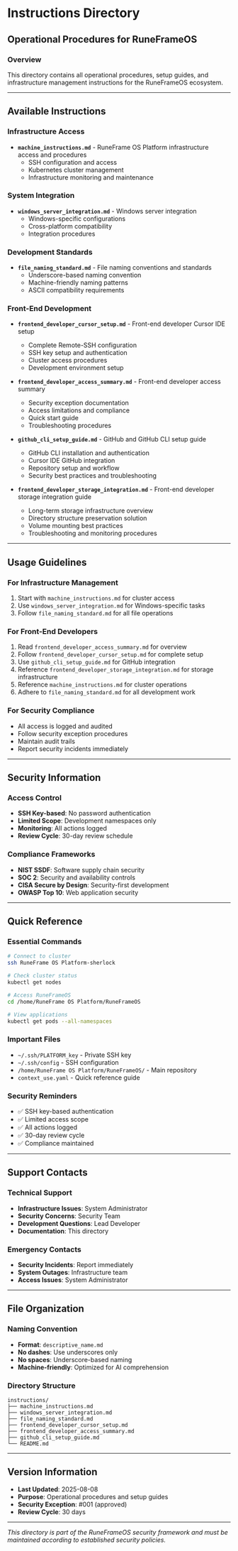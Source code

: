 # Instructions Directory
## Operational Procedures for RuneFrameOS

### Overview
This directory contains all operational procedures, setup guides, and infrastructure management instructions for the RuneFrameOS ecosystem.

---

## Available Instructions

### Infrastructure Access
- **`machine_instructions.md`** - RuneFrame OS Platform infrastructure access and procedures
  - SSH configuration and access
  - Kubernetes cluster management
  - Infrastructure monitoring and maintenance

### System Integration
- **`windows_server_integration.md`** - Windows server integration
  - Windows-specific configurations
  - Cross-platform compatibility
  - Integration procedures

### Development Standards
- **`file_naming_standard.md`** - File naming conventions and standards
  - Underscore-based naming convention
  - Machine-friendly naming patterns
  - ASCII compatibility requirements

### Front-End Development
- **`frontend_developer_cursor_setup.md`** - Front-end developer Cursor IDE setup
  - Complete Remote-SSH configuration
  - SSH key setup and authentication
  - Cluster access procedures
  - Development environment setup

- **`frontend_developer_access_summary.md`** - Front-end developer access summary
  - Security exception documentation
  - Access limitations and compliance
  - Quick start guide
  - Troubleshooting procedures

- **`github_cli_setup_guide.md`** - GitHub and GitHub CLI setup guide
  - GitHub CLI installation and authentication
  - Cursor IDE GitHub integration
  - Repository setup and workflow
  - Security best practices and troubleshooting

- **`frontend_developer_storage_integration.md`** - Front-end developer storage integration guide
  - Long-term storage infrastructure overview
  - Directory structure preservation solution
  - Volume mounting best practices
  - Troubleshooting and monitoring procedures

---

## Usage Guidelines

### For Infrastructure Management
1. Start with `machine_instructions.md` for cluster access
2. Use `windows_server_integration.md` for Windows-specific tasks
3. Follow `file_naming_standard.md` for all file operations

### For Front-End Developers
1. Read `frontend_developer_access_summary.md` for overview
2. Follow `frontend_developer_cursor_setup.md` for complete setup
3. Use `github_cli_setup_guide.md` for GitHub integration
4. Reference `frontend_developer_storage_integration.md` for storage infrastructure
5. Reference `machine_instructions.md` for cluster operations
6. Adhere to `file_naming_standard.md` for all development work

### For Security Compliance
- All access is logged and audited
- Follow security exception procedures
- Maintain audit trails
- Report security incidents immediately

---

## Security Information

### Access Control
- **SSH Key-based**: No password authentication
- **Limited Scope**: Development namespaces only
- **Monitoring**: All actions logged
- **Review Cycle**: 30-day review schedule

### Compliance Frameworks
- **NIST SSDF**: Software supply chain security
- **SOC 2**: Security and availability controls
- **CISA Secure by Design**: Security-first development
- **OWASP Top 10**: Web application security

---

## Quick Reference

### Essential Commands
```bash
# Connect to cluster
ssh RuneFrame OS Platform-sherlock

# Check cluster status
kubectl get nodes

# Access RuneFrameOS
cd /home/RuneFrame OS Platform/RuneFrameOS

# View applications
kubectl get pods --all-namespaces
```

### Important Files
- `~/.ssh/PLATFORM_key` - Private SSH key
- `~/.ssh/config` - SSH configuration
- `/home/RuneFrame OS Platform/RuneFrameOS/` - Main repository
- `context_use.yaml` - Quick reference guide

### Security Reminders
- ✅ SSH key-based authentication
- ✅ Limited access scope
- ✅ All actions logged
- ✅ 30-day review cycle
- ✅ Compliance maintained

---

## Support Contacts

### Technical Support
- **Infrastructure Issues**: System Administrator
- **Security Concerns**: Security Team
- **Development Questions**: Lead Developer
- **Documentation**: This directory

### Emergency Contacts
- **Security Incidents**: Report immediately
- **System Outages**: Infrastructure team
- **Access Issues**: System Administrator

---

## File Organization

### Naming Convention
- **Format**: `descriptive_name.md`
- **No dashes**: Use underscores only
- **No spaces**: Underscore-based naming
- **Machine-friendly**: Optimized for AI comprehension

### Directory Structure
```
instructions/
├── machine_instructions.md
├── windows_server_integration.md
├── file_naming_standard.md
├── frontend_developer_cursor_setup.md
├── frontend_developer_access_summary.md
├── github_cli_setup_guide.md
└── README.md
```

---

## Version Information

- **Last Updated**: 2025-08-08
- **Purpose**: Operational procedures and setup guides
- **Security Exception**: #001 (approved)
- **Review Cycle**: 30 days

---

*This directory is part of the RuneFrameOS security framework and must be maintained according to established security policies.*


